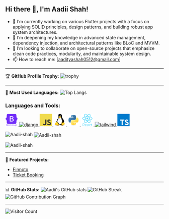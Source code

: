## Hi there 👋, I'm Aadii Shah!

- 🔭 I’m currently working on various Flutter projects with a focus on applying SOLID principles, design patterns, and building robust app system architectures.
- 🌱 I’m deepening my knowledge in advanced state management, dependency injection, and architectural patterns like BLoC and MVVM.
- 👯 I’m looking to collaborate on open-source projects that emphasize clean code practices, modularity, and maintainable system design.
- 📫 How to reach me: [aadityashah0512@gmail.com]

---

🏆 **GitHub Profile Trophy:**
![trophy](https://github-profile-trophy.vercel.app/?username=Aadii-shah&theme=gruvbox&no-frame=true&column=4)

---

🌟 **Most Used Languages:**
![Top Langs](https://github-readme-stats.vercel.app/api/top-langs/?username=Aadii-shah&layout=compact&theme=gruvbox)

<p align="left">
</p>

<h3 align="left">Languages and Tools:</h3>
<p align="left"> <a href="https://getbootstrap.com" target="_blank" rel="noreferrer"> <img src="https://raw.githubusercontent.com/devicons/devicon/master/icons/bootstrap/bootstrap-plain-wordmark.svg" alt="bootstrap" width="40" height="40"/> </a> <a href="https://www.djangoproject.com/" target="_blank" rel="noreferrer"> <img src="https://cdn.worldvectorlogo.com/logos/django.svg" alt="django" width="40" height="40"/> </a> <a href="https://developer.mozilla.org/en-US/docs/Web/JavaScript" target="_blank" rel="noreferrer"> <img src="https://raw.githubusercontent.com/devicons/devicon/master/icons/javascript/javascript-original.svg" alt="javascript" width="40" height="40"/> </a> <a href="https://www.linux.org/" target="_blank" rel="noreferrer"> <img src="https://raw.githubusercontent.com/devicons/devicon/master/icons/linux/linux-original.svg" alt="linux" width="40" height="40"/> </a> <a href="https://www.python.org" target="_blank" rel="noreferrer"> <img src="https://raw.githubusercontent.com/devicons/devicon/master/icons/python/python-original.svg" alt="python" width="40" height="40"/> </a> <a href="https://reactjs.org/" target="_blank" rel="noreferrer"> <img src="https://raw.githubusercontent.com/devicons/devicon/master/icons/react/react-original-wordmark.svg" alt="react" width="40" height="40"/> </a> <a href="https://tailwindcss.com/" target="_blank" rel="noreferrer"> <img src="https://www.vectorlogo.zone/logos/tailwindcss/tailwindcss-icon.svg" alt="tailwind" width="40" height="40"/> </a> <a href="https://www.typescriptlang.org/" target="_blank" rel="noreferrer"> <img src="https://raw.githubusercontent.com/devicons/devicon/master/icons/typescript/typescript-original.svg" alt="typescript" width="40" height="40"/> </a> </p>

<p><img align="left" src="https://github-readme-stats.vercel.app/api/top-langs?username=Aadii-shah&show_icons=true&locale=en&layout=compact" alt="Aadii-shah" /></p>

<p>&nbsp;<img align="center" src="https://github-readme-stats.vercel.app/api?username=Aadii-shah&show_icons=true&locale=en" alt="Aadii-shah" /></p>

<p><img align="center" src="https://github-readme-streak-stats.herokuapp.com/?user=Aadii-shah&" alt="Aadii-shah" /></p>

---

🚀 **Featured Projects:**
- [Finnoto](https://github.com/finnoto/finnoto-app-production)
- [Ticket Booking](https://github.com/Aadii-shah/my-ticket-booking-app)

---

📊 **GitHub Stats:**
![Aadii's GitHub stats](https://github-readme-stats.vercel.app/api?username=Aadii-shah&show_icons=true&theme=gruvbox&hide_border=true)
![GitHub Streak](https://github-readme-streak-stats.herokuapp.com/?user=Aadii-shah&theme=gruvbox&hide_border=true)
![GitHub Contribution Graph](https://ghchart.rshah.org/Aadii-shah)

---

![Visitor Count](https://komarev.com/ghpvc/?username=Aadii-shah&color=blue)
